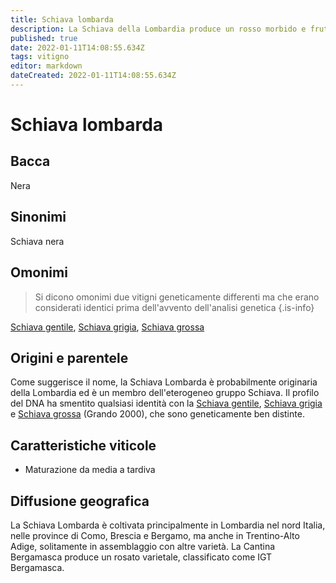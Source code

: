 ```yaml
---
title: Schiava lombarda
description: La Schiava della Lombardia produce un rosso morbido e fruttato.
published: true
date: 2022-01-11T14:08:55.634Z
tags: vitigno
editor: markdown
dateCreated: 2022-01-11T14:08:55.634Z
---
```


# Schiava lombarda

## Bacca
Nera

## Sinonimi
Schiava nera

## Omonimi
> Si dicono omonimi due vitigni geneticamente differenti ma che erano considerati identici prima dell'avvento dell'analisi genetica
{.is-info}

[Schiava gentile](/vitigni/Italia/bacca-nera/schiava-gentile), [Schiava grigia](/vitigni/Italia/bacca-nera/schiava-grigia), [Schiava grossa](/vitigni/Italia/bacca-nera/schiava-grossa)

## Origini e parentele
Come suggerisce il nome, la Schiava Lombarda è probabilmente originaria della Lombardia ed è un membro dell'eterogeneo gruppo Schiava. Il profilo del DNA ha smentito qualsiasi identità con la [Schiava gentile](/vitigni/Italia/bacca-nera/schiava-gentile), [Schiava grigia](/vitigni/Italia/bacca-nera/schiava-grigia) e [Schiava grossa](/vitigni/Italia/bacca-nera/schiava-grossa) (Grando 2000), che sono geneticamente ben distinte.

## Caratteristiche viticole
- Maturazione da media a tardiva

## Diffusione geografica

La Schiava Lombarda è coltivata principalmente in Lombardia nel nord Italia, nelle province di Como, Brescia e Bergamo, ma anche in Trentino-Alto Adige, solitamente in assemblaggio con altre varietà. La Cantina Bergamasca produce un rosato varietale, classificato come IGT Bergamasca.